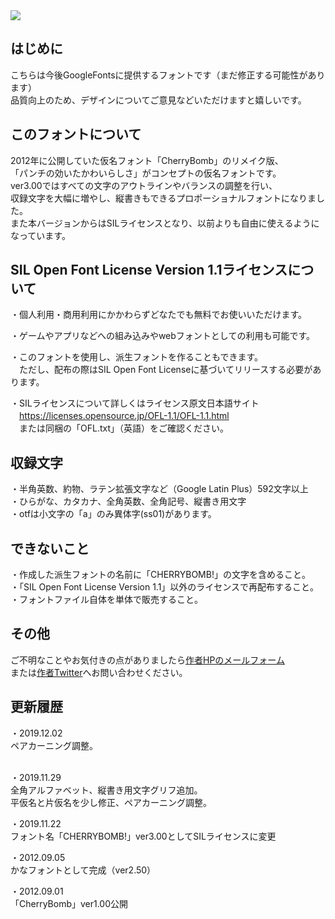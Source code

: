 <img src="./ScreenShot2019-11-29 23.42.18.png" />

<h2>はじめに</h2>
こちらは今後GoogleFontsに提供するフォントです（まだ修正する可能性があります）<br />
品質向上のため、デザインについてご意見などいただけますと嬉しいです。

<h2>このフォントについて</h2>
2012年に公開していた仮名フォント「CherryBomb」のリメイク版、<br />
「パンチの効いたかわいらしさ」がコンセプトの仮名フォントです。<br />
ver3.00ではすべての文字のアウトラインやバランスの調整を行い、<br />
収録文字を大幅に増やし、縦書きもできるプロポーショナルフォントになりました。<br />
また本バージョンからはSILライセンスとなり、以前よりも自由に使えるようになっています。<br />


<h2>SIL Open Font License Version 1.1ライセンスについて</h2>

・個人利用・商用利用にかかわらずどなたでも無料でお使いいただけます。<br />

・ゲームやアプリなどへの組み込みやwebフォントとしての利用も可能です。<br />

・このフォントを使用し、派生フォントを作ることもできます。<br />
　ただし、配布の際はSIL Open Font Licenseに基づいてリリースする必要があります。<br />

・SILライセンスについて詳しくはライセンス原文日本語サイト<br />
　https://licenses.opensource.jp/OFL-1.1/OFL-1.1.html<br />
　または同梱の「OFL.txt」（英語）をご確認ください。<br />


<h2>収録文字</h2>
・半角英数、約物、ラテン拡張文字など（Google Latin Plus）592文字以上<br />
・ひらがな、カタカナ、全角英数、全角記号、縦書き用文字<br />
・otfは小文字の「a」のみ異体字(ss01)があります。<br />


<h2>できないこと</h2>
・作成した派生フォントの名前に「CHERRYBOMB!」の文字を含めること。<br />
・「SIL Open Font License Version 1.1」以外のライセンスで再配布すること。<br />
・フォントファイル自体を単体で販売すること。<br />


<h2>その他</h2>
ご不明なことやお気付きの点がありましたら<a href="https://satsuyako.com/" target="_blank">作者HPのメールフォーム</a><br />
または<a href="https://twitter.com/satsuyako" target="_blank">作者Twitter</a>へお問い合わせください。<br />


<h2>更新履歴</h2>
・2019.12.02<br />
ペアカーニング調整。<br /><br />

・2019.11.29<br />
全角アルファベット、縦書き用文字グリフ追加。<br />
平仮名と片仮名を少し修正、ペアカーニング調整。<br />

・2019.11.22<br />
フォント名「CHERRYBOMB!」ver3.00としてSILライセンスに変更<br />

・2012.09.05<br />
かなフォントとして完成（ver2.50）<br />

・2012.09.01<br />
「CherryBomb」ver1.00公開<br />
